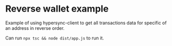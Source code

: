 # Reverse wallet example

Example of using hypersync-client to get all transactions data for specific of an address in reverse order.

Can run `npx tsc && node dist/app.js` to run it.
